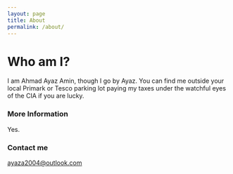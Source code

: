 ```yaml
---
layout: page
title: About
permalink: /about/
---
```


# Who am I?
I am Ahmad Ayaz Amin, though I go by Ayaz. You can find me outside your local Primark or Tesco parking lot paying my taxes under the watchful eyes of the CIA if you are lucky.

### More Information

Yes.

### Contact me

[ayaza2004@outlook.com](mailto:ayaza2004@outlook.com)
